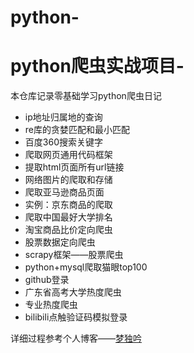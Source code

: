 # python-
# python爬虫实战项目-

本仓库记录零基础学习python爬虫日记

- ip地址归属地的查询
- re库的贪婪匹配和最小匹配
- 百度360搜索关键字
- 爬取网页通用代码框架
- 提取html页面所有url链接
- 网络图片的爬取和存储
- 爬取亚马逊商品页面
- 实例：京东商品的爬取
- 爬取中国最好大学排名
- 淘宝商品比价定向爬虫
- 股票数据定向爬虫
- scrapy框架——股票爬虫
- python+mysql爬取猫眼top100
- github登录
- 广东省高考大学热度爬虫
- 专业热度爬虫
- bilibili点触验证码模拟登录


详细过程参考个人博客——[梦独吟](https://www.datealive.top/)


